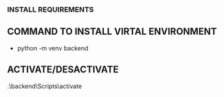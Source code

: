 ### INSTALL REQUIREMENTS

## COMMAND TO INSTALL VIRTAL ENVIRONMENT
 - python -m venv backend
## ACTIVATE/DESACTIVATE

.\backend\Scripts\activate
